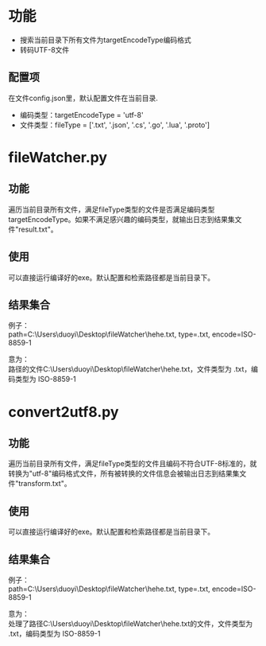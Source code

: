# 功能 #
- 搜索当前目录下所有文件为targetEncodeType编码格式
- 转码UTF-8文件

## 配置项 ##
在文件config.json里，默认配置文件在当前目录.   
* 编码类型：targetEncodeType = 'utf-8'    
* 文件类型：fileType = ['.txt', '.json', '.cs', '.go', '.lua', '.proto']    

# fileWatcher.py #
## 功能 ##
遍历当前目录所有文件，满足fileType类型的文件是否满足编码类型targetEncodeType。如果不满足感兴趣的编码类型，就输出日志到结果集文件"result.txt"。  

## 使用 ##
可以直接运行编译好的exe。默认配置和检索路径都是当前目录下。  

## 结果集合 ##
例子：  
path=C:\Users\duoyi\Desktop\fileWatcher\hehe.txt, type=.txt, encode=ISO-8859-1

意为：  
路径的文件C:\Users\duoyi\Desktop\fileWatcher\hehe.txt，文件类型为 .txt，编码类型为 ISO-8859-1

# convert2utf8.py #
## 功能 ##
遍历当前目录所有文件，满足fileType类型的文件且编码不符合UTF-8标准的，就转换为"utf-8"编码格式文件，所有被转换的文件信息会被输出日志到结果集文件"transform.txt"。  

## 使用 ##
可以直接运行编译好的exe。默认配置和检索路径都是当前目录下。  

## 结果集合 ##
例子：  
path=C:\Users\duoyi\Desktop\fileWatcher\hehe.txt, type=.txt, encode=ISO-8859-1

意为：  
处理了路径C:\Users\duoyi\Desktop\fileWatcher\hehe.txt的文件，文件类型为 .txt，编码类型为 ISO-8859-1